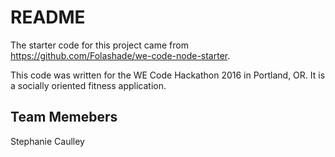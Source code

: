 # README

The starter code for this project came from https://github.com/Folashade/we-code-node-starter.

This code was written for the WE Code Hackathon 2016 in Portland, OR.  It is a socially oriented fitness application.

## Team Memebers
Stephanie Caulley
